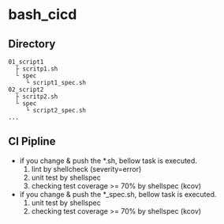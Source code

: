 # bash_cicd

## Directory
```
01_script1
  ├ scritp1.sh
  └ spec
     └ script1_spec.sh
02_script2
  ├ scritp2.sh
  └ spec
     └ script2_spec.sh
...
```
## CI Pipline
* if you change & push the *.sh, bellow task is executed.
  1. lint by shellcheck (severity=error)
  2. unit test by shellspec
  3. checking test coverage >= 70% by shellspec (kcov)
* if you change & push the *_spec.sh, bellow task is executed.
  1. unit test by shellspec
  2. checking test coverage >= 70% by shellspec (kcov)
